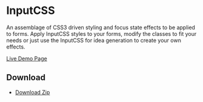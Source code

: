 # InputCSS
An assemblage of CSS3 driven styling and focus state effects to be applied to forms. Apply InputCSS styles to your forms, modify the classes to fit your needs or just use the InputCSS for idea generation to create your own effects.

[Live Demo Page](http://iamalexdaniels.com/inputcss.html)

## Download

- [Download Zip](https://iamalexdaniels.com/css/InputCSS-Master.zip)
